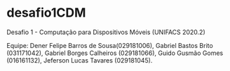 # desafio1CDM
Desafio 1 - Computação para Dispositivos Móveis (UNIFACS 2020.2)

Equipe:
Dener Felipe Barros de Sousa(029181006),
Gabriel Bastos Brito (031171042),
Gabriel Borges Calheiros (029181066),
Guido Gusmão Gomes (016161132),
Jeferson Lucas Tavares (029181045).